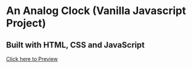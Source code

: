 # An Analog Clock (Vanilla Javascript Project)

## Built with HTML, CSS and JavaScript

[Click here to Preview]()
